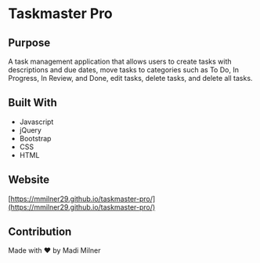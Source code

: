 # Taskmaster Pro

## Purpose
A task management application that allows users to create tasks with descriptions and due dates, move tasks to categories such as To Do, In Progress, In Review, and Done, edit tasks, delete tasks, and delete all tasks.

## Built With
* Javascript
* jQuery
* Bootstrap
* CSS
* HTML

## Website

[https://mmilner29.github.io/taskmaster-pro/](https://mmilner29.github.io/taskmaster-pro/)

## Contribution
Made with ❤️ by Madi Milner
